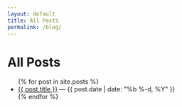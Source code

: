 ```yaml
---
layout: default
title: All Posts
permalink: /blog/
---
```


# All Posts

<ul>
{% for post in site.posts %}
  <li>
    <a href="{{ post.url }}">{{ post.title }}</a> — {{ post.date | date: "%b %-d, %Y" }}
  </li>
{% endfor %}
</ul>
